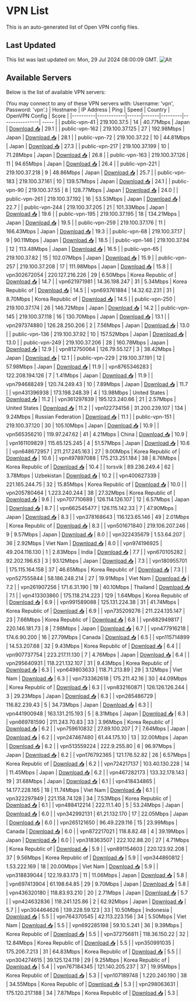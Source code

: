 # VPN List

This is an auto-generated list of Open VPN config files.

## Last Updated

This list was last updated on: Mon, 29 Jul 2024 08:00:09 GMT.
![Alt](https://repobeats.axiom.co/api/embed/186b98318ef1479477931607c1ad7d823f12451f.svg "Repobeats analytics image")

## Available Servers

Below is the list of available VPN servers:

(You may connect to any of these VPN servers with: Username: 'vpn', Password: 'vpn'.)
| Hostname | IP Address | Ping | Speed | Country | OpenVPN Config | Score |
|----------|------------|------|-------|---------|----------------| ----- |
| public-vpn-41 | 219.100.37.5 | 14 | 40.77Mbps | Japan | [Download 📥](./configs/server_0_JP.ovpn) | 29.1 |
| public-vpn-162 | 219.100.37.125 | 27 | 192.98Mbps | Japan | [Download 📥](./configs/server_1_JP.ovpn) | 28.1 |
| public-vpn-72 | 219.100.37.22 | 10 | 44.81Mbps | Japan | [Download 📥](./configs/server_2_JP.ovpn) | 27.3 |
| public-vpn-217 | 219.100.37.199 | 10 | 71.28Mbps | Japan | [Download 📥](./configs/server_3_JP.ovpn) | 26.8 |
| public-vpn-163 | 219.100.37.126 | 11 | 94.65Mbps | Japan | [Download 📥](./configs/server_4_JP.ovpn) | 26.4 |
| public-vpn-221 | 219.100.37.218 | 9 | 48.86Mbps | Japan | [Download 📥](./configs/server_5_JP.ovpn) | 25.7 |
| public-vpn-183 | 219.100.37.161 | 10 | 139.57Mbps | Japan | [Download 📥](./configs/server_6_JP.ovpn) | 24.1 |
| public-vpn-90 | 219.100.37.55 | 8 | 128.77Mbps | Japan | [Download 📥](./configs/server_7_JP.ovpn) | 24.0 |
| public-vpn-261 | 219.100.37.192 | 16 | 53.53Mbps | Japan | [Download 📥](./configs/server_8_JP.ovpn) | 22.7 |
| public-vpn-244 | 219.100.37.205 | 21 | 101.33Mbps | Japan | [Download 📥](./configs/server_9_JP.ovpn) | 19.6 |
| public-vpn-195 | 219.100.37.195 | 18 | 134.21Mbps | Japan | [Download 📥](./configs/server_10_JP.ovpn) | 19.5 |
| public-vpn-259 | 219.100.37.176 | 11 | 166.43Mbps | Japan | [Download 📥](./configs/server_11_JP.ovpn) | 19.3 |
| public-vpn-68 | 219.100.37.17 | 9 | 90.11Mbps | Japan | [Download 📥](./configs/server_12_JP.ovpn) | 18.5 |
| public-vpn-146 | 219.100.37.94 | 12 | 113.48Mbps | Japan | [Download 📥](./configs/server_13_JP.ovpn) | 16.5 |
| public-vpn-65 | 219.100.37.82 | 15 | 102.07Mbps | Japan | [Download 📥](./configs/server_14_JP.ovpn) | 15.9 |
| public-vpn-257 | 219.100.37.208 | 17 | 111.98Mbps | Japan | [Download 📥](./configs/server_15_JP.ovpn) | 15.8 |
| vpn302672054 | 220.127.216.226 | 29 | 6.50Mbps | Korea Republic of | [Download 📥](./configs/server_16_KR.ovpn) | 14.7 |
| vpn621971981 | 14.36.198.247 | 31 | 5.34Mbps | Korea Republic of | [Download 📥](./configs/server_17_KR.ovpn) | 14.5 |
| vpn693761884 | 14.32.62.231 | 31 | 8.70Mbps | Korea Republic of | [Download 📥](./configs/server_18_KR.ovpn) | 14.5 |
| public-vpn-250 | 219.100.37.174 | 26 | 146.72Mbps | Japan | [Download 📥](./configs/server_19_JP.ovpn) | 14.2 |
| public-vpn-145 | 219.100.37.118 | 16 | 130.70Mbps | Japan | [Download 📥](./configs/server_20_JP.ovpn) | 13.1 |
| vpn297374880 | 126.28.250.206 | 2 | 7.56Mbps | Japan | [Download 📥](./configs/server_21_JP.ovpn) | 13.0 |
| public-vpn-136 | 219.100.37.92 | 10 | 157.52Mbps | Japan | [Download 📥](./configs/server_22_JP.ovpn) | 13.0 |
| public-vpn-249 | 219.100.37.206 | 28 | 160.78Mbps | Japan | [Download 📥](./configs/server_23_JP.ovpn) | 12.9 |
| vpn812750064 | 126.79.55.127 | 3 | 38.42Mbps | Japan | [Download 📥](./configs/server_24_JP.ovpn) | 12.1 |
| public-vpn-229 | 219.100.37.191 | 12 | 57.98Mbps | Japan | [Download 📥](./configs/server_25_JP.ovpn) | 11.9 |
| vpn8765346283 | 122.208.194.126 | 7 | 1.41Mbps | Japan | [Download 📥](./configs/server_26_JP.ovpn) | 11.9 |
| vpn794688249 | 120.74.249.43 | 10 | 7.89Mbps | Japan | [Download 📥](./configs/server_27_JP.ovpn) | 11.7 |
| vpn431396938 | 173.198.248.39 | 4 | 13.98Mbps | United States | [Download 📥](./configs/server_28_US.ovpn) | 11.2 |
| vpn361297839 | 195.123.240.66 | 21 | 2.57Mbps | United States | [Download 📥](./configs/server_29_US.ovpn) | 11.2 |
| vpn122734156 | 31.200.239.107 | 134 | 9.24Mbps | Russian Federation | [Download 📥](./configs/server_30_RU.ovpn) | 11.1 |
| public-vpn-151 | 219.100.37.120 | 30 | 105.10Mbps | Japan | [Download 📥](./configs/server_31_JP.ovpn) | 10.9 |
| vpn565356210 | 119.97.247.62 | 41 | 4.21Mbps | China | [Download 📥](./configs/server_32_CN.ovpn) | 10.9 |
| vpn161109829 | 115.65.125.245 | 4 | 51.57Mbps | Japan | [Download 📥](./configs/server_33_JP.ovpn) | 10.6 |
| vpn648672957 | 211.217.245.163 | 27 | 9.00Mbps | Korea Republic of | [Download 📥](./configs/server_34_KR.ovpn) | 10.6 |
| vpn497897088 | 175.213.251.184 | 38 | 8.76Mbps | Korea Republic of | [Download 📥](./configs/server_35_KR.ovpn) | 10.4 |
| torsvik | 89.236.249.4 | 62 | 3.78Mbps | Uzbekistan | [Download 📥](./configs/server_36_UZ.ovpn) | 10.2 |
| vpn400627339 | 221.165.244.75 | 32 | 15.85Mbps | Korea Republic of | [Download 📥](./configs/server_37_KR.ovpn) | 10.0 |
| vpn205780464 | 1.223.240.244 | 38 | 27.32Mbps | Korea Republic of | [Download 📥](./configs/server_38_KR.ovpn) | 9.6 |
| vpn707710689 | 126.114.126.107 | 12 | 6.57Mbps | Japan | [Download 📥](./configs/server_39_JP.ovpn) | 8.7 |
| vpn662545477 | 126.115.142.33 | 7 | 47.90Mbps | Japan | [Download 📥](./configs/server_40_JP.ovpn) | 8.3 |
| vpn378168643 | 116.123.65.146 | 49 | 2.01Mbps | Korea Republic of | [Download 📥](./configs/server_41_KR.ovpn) | 8.3 |
| vpn501671840 | 219.106.207.246 | 9 | 9.57Mbps | Japan | [Download 📥](./configs/server_42_JP.ovpn) | 8.0 |
| vpn322435679 | 1.53.64.207 | 36 | 2.92Mbps | Viet Nam | [Download 📥](./configs/server_43_VN.ovpn) | 8.0 |
| vpn974196925 | 49.204.116.130 | 1 | 2.83Mbps | India | [Download 📥](./configs/server_44_IN.ovpn) | 7.7 |
| vpn670105282 | 92.202.196.63 | 3 | 93.12Mbps | Japan | [Download 📥](./configs/server_45_JP.ovpn) | 7.3 |
| vpn180955701 | 175.115.164.158 | 37 | 46.65Mbps | Korea Republic of | [Download 📥](./configs/server_46_KR.ovpn) | 7.3 |
| vpn527555844 | 58.186.248.214 | 27 | 19.91Mbps | Viet Nam | [Download 📥](./configs/server_47_VN.ovpn) | 7.2 |
| vpn261907256 | 171.6.31.190 | 19 | 40.10Mbps | Thailand | [Download 📥](./configs/server_48_TH.ovpn) | 7.1 |
| vpn413303860 | 175.118.214.223 | 129 | 1.64Mbps | Korea Republic of | [Download 📥](./configs/server_49_KR.ovpn) | 6.9 |
| vpn991589088 | 125.131.224.38 | 31 | 41.74Mbps | Korea Republic of | [Download 📥](./configs/server_50_KR.ovpn) | 6.9 |
| vpn735209276 | 211.224.135.147 | 23 | 7.66Mbps | Korea Republic of | [Download 📥](./configs/server_51_KR.ovpn) | 6.8 |
| vpn882949817 | 220.146.181.73 | 8 | 7.98Mbps | Japan | [Download 📥](./configs/server_52_JP.ovpn) | 6.7 |
| vpn477916218 | 174.6.90.200 | 16 | 27.79Mbps | Canada | [Download 📥](./configs/server_53_CA.ovpn) | 6.5 |
| vpn115714899 | 14.53.207.68 | 32 | 9.43Mbps | Korea Republic of | [Download 📥](./configs/server_54_KR.ovpn) | 6.4 |
| vpn907737754 | 223.217.11.130 | 7 | 4.76Mbps | Japan | [Download 📥](./configs/server_55_JP.ovpn) | 6.4 |
| vpn295640931 | 118.221.132.107 | 31 | 9.43Mbps | Korea Republic of | [Download 📥](./configs/server_56_KR.ovpn) | 6.3 |
| vpn649803633 | 118.71.213.89 | 29 | 3.12Mbps | Viet Nam | [Download 📥](./configs/server_57_VN.ovpn) | 6.3 |
| vpn733362618 | 175.211.42.16 | 30 | 44.09Mbps | Korea Republic of | [Download 📥](./configs/server_58_KR.ovpn) | 6.3 |
| vpn832160871 | 126.126.126.244 | 3 | 29.23Mbps | Japan | [Download 📥](./configs/server_59_JP.ovpn) | 6.3 |
| vpn285486729 | 116.82.239.43 | 5 | 34.73Mbps | Japan | [Download 📥](./configs/server_60_JP.ovpn) | 6.3 |
| vpn441900948 | 163.131.215.193 | 5 | 8.31Mbps | Japan | [Download 📥](./configs/server_61_JP.ovpn) | 6.3 |
| vpn669781590 | 211.243.70.83 | 33 | 3.96Mbps | Korea Republic of | [Download 📥](./configs/server_62_KR.ovpn) | 6.2 |
| vpn759610832 | 27.89.100.207 | 7 | 7.64Mbps | Japan | [Download 📥](./configs/server_63_JP.ovpn) | 6.2 |
| vpn247467480 | 61.44.175.10 | 13 | 32.00Mbps | Japan | [Download 📥](./configs/server_64_JP.ovpn) | 6.2 |
| vpn513559224 | 222.9.255.80 | 6 | 96.97Mbps | Japan | [Download 📥](./configs/server_65_JP.ovpn) | 6.2 |
| vpn176792365 | 121.176.52.82 | 26 | 6.57Mbps | Korea Republic of | [Download 📥](./configs/server_66_KR.ovpn) | 6.2 |
| vpn724217137 | 103.40.130.228 | 14 | 11.45Mbps | Japan | [Download 📥](./configs/server_67_JP.ovpn) | 6.2 |
| vpn467282173 | 133.32.178.143 | 19 | 31.68Mbps | Japan | [Download 📥](./configs/server_68_JP.ovpn) | 6.1 |
| vpn418434865 | 14.177.228.165 | 18 | 11.74Mbps | Viet Nam | [Download 📥](./configs/server_69_VN.ovpn) | 6.1 |
| vpn322297949 | 221.158.74.128 | 34 | 7.53Mbps | Korea Republic of | [Download 📥](./configs/server_70_KR.ovpn) | 6.1 |
| vpn488412214 | 222.11.1.40 | 5 | 53.24Mbps | Japan | [Download 📥](./configs/server_71_JP.ovpn) | 6.0 |
| vpn342992131 | 61.21.132.170 | 17 | 22.05Mbps | Japan | [Download 📥](./configs/server_72_JP.ovpn) | 6.0 |
| vpn265121650 | 96.49.229.116 | 15 | 23.99Mbps | Canada | [Download 📥](./configs/server_73_CA.ovpn) | 6.0 |
| vpn872217021 | 118.8.82.48 | 4 | 39.19Mbps | Japan | [Download 📥](./configs/server_74_JP.ovpn) | 6.0 |
| vpn318363507 | 222.102.88.20 | 27 | 4.71Mbps | Korea Republic of | [Download 📥](./configs/server_75_KR.ovpn) | 5.9 |
| vpn891154603 | 220.123.92.208 | 37 | 9.56Mbps | Korea Republic of | [Download 📥](./configs/server_76_KR.ovpn) | 5.9 |
| vpn344860812 | 1.53.222.169 | 18 | 20.00Mbps | Viet Nam | [Download 📥](./configs/server_77_VN.ovpn) | 5.9 |
| vpn318839044 | 122.19.83.173 | 11 | 11.06Mbps | Japan | [Download 📥](./configs/server_78_JP.ovpn) | 5.8 |
| vpn697413904 | 61.198.64.85 | 29 | 9.70Mbps | Japan | [Download 📥](./configs/server_79_JP.ovpn) | 5.8 |
| vpn436320180 | 118.83.93.210 | 20 | 2.71Mbps | Japan | [Download 📥](./configs/server_80_JP.ovpn) | 5.7 |
| vpn424632836 | 118.241.125.86 | 2 | 62.92Mbps | Japan | [Download 📥](./configs/server_81_JP.ovpn) | 5.7 |
| vpn304464626 | 139.228.59.123 | 33 | 10.50Mbps | Indonesia | [Download 📥](./configs/server_82_ID.ovpn) | 5.5 |
| vpn764370545 | 42.113.223.156 | 34 | 5.50Mbps | Viet Nam | [Download 📥](./configs/server_83_VN.ovpn) | 5.5 |
| vpn692285198 | 59.10.5.241 | 36 | 9.39Mbps | Korea Republic of | [Download 📥](./configs/server_84_KR.ovpn) | 5.5 |
| vpn372756811 | 118.36.150.22 | 32 | 12.84Mbps | Korea Republic of | [Download 📥](./configs/server_85_KR.ovpn) | 5.5 |
| vpn350991035 | 175.206.7.213 | 31 | 64.83Mbps | Korea Republic of | [Download 📥](./configs/server_86_KR.ovpn) | 5.5 |
| vpn304274615 | 39.125.124.119 | 29 | 9.25Mbps | Korea Republic of | [Download 📥](./configs/server_87_KR.ovpn) | 5.4 |
| vpn767184345 | 121.140.205.237 | 37 | 19.95Mbps | Korea Republic of | [Download 📥](./configs/server_88_KR.ovpn) | 5.3 |
| vpn107189748 | 1.220.240.190 | 38 | 34.55Mbps | Korea Republic of | [Download 📥](./configs/server_89_KR.ovpn) | 5.3 |
| vpn298063631 | 175.120.217.188 | 34 | 7.87Mbps | Korea Republic of | [Download 📥](./configs/server_90_KR.ovpn) | 5.3 |
